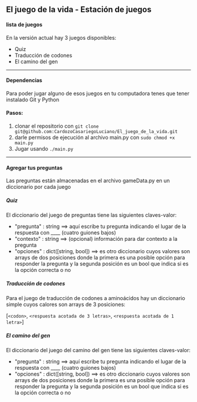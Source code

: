## El juego de la vida - Estación de juegos

#### lista de juegos
En la versión actual hay 3 juegos disponibles:
* Quiz
* Traducción de codones 
* El camino del gen

***********

#### Dependencias
Para poder jugar alguno de esos juegos en tu computadora tenes que tener instalado Git y Python
#### Pasos:
1. clonar el repositorio con `git clone git@github.com:CardozoCasariegoLuciano/El_juego_de_la_vida.git`
2. darle permisos de ejecución al archivo main.py con `sudo chmod +x main.py`
3. Jugar usando `./main.py`

************

#### Agregar tus preguntas
Las preguntas están almacenadas en el archivo gameData.py en un diccionario por cada juego

##### Quiz
El diccionario del juego de preguntas tiene las siguientes claves-valor:

* "pregunta" : string ==> aquí escribe tu pregunta indicando el lugar de la respuesta con ____ (cuatro guiones bajos)
* "contexto" : string ==> (opcional) información para dar contexto a la pregunta
* "opciones" : dict([string, bool]) ==> es otro diccionario cuyos valores son arrays de dos posiciones donde la primera es una posible opción para responder la pregunta y la segunda posición es un bool que indica si es la opción correcta o no


##### Traducción de codones
Para el juego de traducción de codones a aminoácidos hay un diccionario simple cuyos calores son arrays de 3 posiciones:

[`<codon>`, `<respuesta acotada de 3 letras>`, `<respuesta acotada de 1 letra>`]


##### El camino del gen
El diccionario del juego del camino del gen tiene las siguientes claves-valor:

* "pregunta" : string ==> aquí escribe tu pregunta indicando el lugar de la respuesta con ____ (cuatro guiones bajos)
* "opciones" : dict([string, bool]) ==> es otro diccionario cuyos valores son arrays de dos posiciones donde la primera es una posible opción para responder la pregunta y la segunda posición es un bool que indica si es la opción correcta o no
